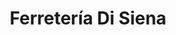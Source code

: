 ---
title: "Ferretería Di Siena"
url: /santa-fe/ferreteria-di-siena-san-lorenzo/
shop: Eisenwaren
---